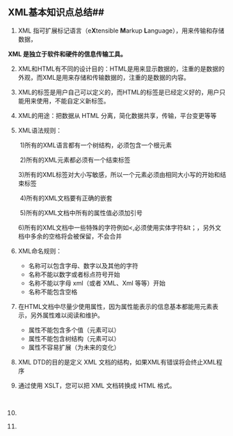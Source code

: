 ## XML基本知识点总结## 

1.  XML 指可扩展标记语言（e**X**tensible **M**arkup **L**anguage），用来传输和存储数据，

   **XML 是独立于软件和硬件的信息传输工具。**

2. XML和HTML有不同的设计目的：HTML是用来显示数据的，注重的是数据的外观，而XML是用来存储和传输数据的，注重的是数据的内容。

3. XML的标签是用户自己可以定义的，而HTML的标签是已经定义好的，用户只能用来使用，不能自定义新标签。

4. XML的用途：把数据从 HTML 分离，简化数据共享，传输，平台变更等等

5. XML语法规则：

   ​	1)所有的XML语言都有一个树结构，必须包含一个根元素

   ​	2)所有的XML元素都必须有一个结束标签

   ​	3)所有的XML标签对大小写敏感，所以一个元素必须由相同大小写的开始和结束标签

   ​	4)所有的XML文档要有正确的嵌套

   ​	5)所有的XML文档中所有的属性值必须加引号

   ​	6)所有的XML文档中一些特殊的字符例如<,必须使用实体字符&lt；，另外文档中多余的空格将会被保留，不会合并

6. XML命名规则：

   - 名称可以包含字母、数字以及其他的字符
   - 名称不能以数字或者标点符号开始
   - 名称不能以字母 xml（或者 XML、Xml 等等）开始
   - 名称不能包含空格

7. 在HTML文档中尽量少使用属性，因为属性能表示的信息基本都能用元素表示，另外属性难以阅读和维护。

   - 属性不能包含多个值（元素可以）
   - 属性不能包含树结构（元素可以）
   - 属性不容易扩展（为未来的变化）

8. XML DTD的目的是定义 XML 文档的结构，如果XML有错误将会终止XML程序

9.  通过使用 XSLT，您可以把 XML 文档转换成 HTML 格式。

   ​

10.  

11. ​

    ​